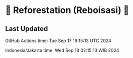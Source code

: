 
# 🌳 Reforestation (Reboisasi) 🌲

## Last Updated

GitHub Actions time: Tue Sep 17 19:15:13 UTC 2024

Indonesia/Jakarta time: Wed Sep 18 02:15:13 WIB 2024
